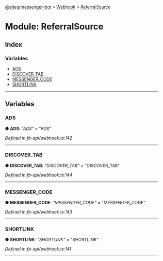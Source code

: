 [@aiteq/messenger-bot](../README.md) > [Webhook](../modules/webhook.md) > [ReferralSource](../modules/webhook.referralsource.md)



# Module: ReferralSource

## Index

### Variables

* [ADS](webhook.referralsource.md#ads)
* [DISCOVER_TAB](webhook.referralsource.md#discover_tab)
* [MESSENGER_CODE](webhook.referralsource.md#messenger_code)
* [SHORTLINK](webhook.referralsource.md#shortlink)



---
## Variables
<a id="ads"></a>

###  ADS

**●  ADS**:  *"ADS"*  = "ADS"

*Defined in fb-api/webhook.ts:142*





___

<a id="discover_tab"></a>

###  DISCOVER_TAB

**●  DISCOVER_TAB**:  *"DISCOVER_TAB"*  = "DISCOVER_TAB"

*Defined in fb-api/webhook.ts:144*





___

<a id="messenger_code"></a>

###  MESSENGER_CODE

**●  MESSENGER_CODE**:  *"MESSENGER_CODE"*  = "MESSENGER_CODE"

*Defined in fb-api/webhook.ts:143*





___

<a id="shortlink"></a>

###  SHORTLINK

**●  SHORTLINK**:  *"SHORTLINK"*  = "SHORTLINK"

*Defined in fb-api/webhook.ts:141*





___


